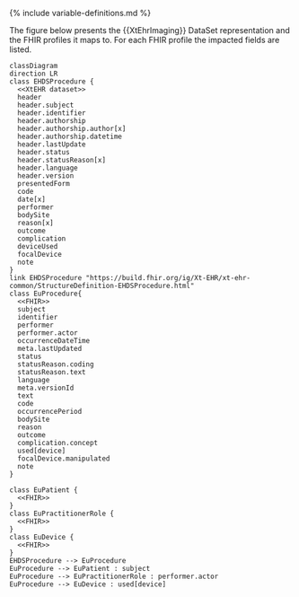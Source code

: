 {% include variable-definitions.md %}

The figure below presents the {{XtEhrImaging}} DataSet representation and the FHIR profiles it maps to. For each FHIR profile the impacted fields are listed.

```mermaid
classDiagram
direction LR
class EHDSProcedure {
  <<XtEHR dataset>>
  header
  header.subject
  header.identifier
  header.authorship
  header.authorship.author[x]
  header.authorship.datetime
  header.lastUpdate
  header.status
  header.statusReason[x]
  header.language
  header.version
  presentedForm
  code
  date[x]
  performer
  bodySite
  reason[x]
  outcome
  complication
  deviceUsed
  focalDevice
  note
}
link EHDSProcedure "https://build.fhir.org/ig/Xt-EHR/xt-ehr-common/StructureDefinition-EHDSProcedure.html"
class EuProcedure{
  <<FHIR>>
  subject
  identifier
  performer
  performer.actor
  occurrenceDateTime
  meta.lastUpdated
  status
  statusReason.coding
  statusReason.text
  language
  meta.versionId
  text
  code
  occurrencePeriod
  bodySite
  reason
  outcome
  complication.concept
  used[device]
  focalDevice.manipulated
  note
}

class EuPatient {
  <<FHIR>>
}
class EuPractitionerRole {
  <<FHIR>>
}
class EuDevice {
  <<FHIR>>
}
EHDSProcedure --> EuProcedure
EuProcedure --> EuPatient : subject
EuProcedure --> EuPractitionerRole : performer.actor
EuProcedure --> EuDevice : used[device]
```

